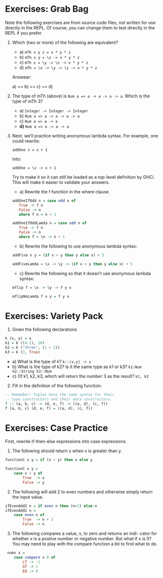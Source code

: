 # Exercises: Grab Bag

Note the following exercises are from source code files, not written
for use directly in the REPL. Of course, you can change them to test
directly in the REPL if you prefer.

1. Which (two or more) of the following are equivalent?
   * a) `mTh x y z = x * y * z`
   * b) `mTh x y = \z -> x * y * z`
   * c) `mTh x = \y -> \z -> x * y * z`
   * d) `mTh = \x -> \y -> \z -> x * y * z`
   
   Answear:

   a) == b) == c) == d)

2. The type of mTh (above) is `Num a => a -> a -> a -> a`.
Which is the type of mTh 3?
   * a) `Integer -> Integer -> Integer`
   * b) `Num a => a -> a -> a -> a`
   * c) `Num a => a -> a`
   * **d)** `Num a => a -> a -> a`

3. Next, we’ll practice writing anonymous lambda syntax.
For example, one could rewrite:

   `addOne x = x + 1`

   Into:

   `addOne = \x -> x + 1`

   Try to make it so it can still be loaded as a top-level definition
by GHCi. This will make it easier to validate your answers.

   * a) Rewrite the f function in the where clause.

   ```haskell   
   addOneIfOdd n = case odd n of
      True -> f n
      False -> n
      where f n = n + 1
   ```

   ```haskell
   addOneIfOddLamda n = case odd n of
      True -> f n
      False -> n
      where f = \n -> n + 1
   ```

   * b) Rewrite the following to use anonymous lambda syntax:

   ```haskell
   addFive x y = (if x > y then y else x) + 5
   ```

   ```haskell
   addFiveLamda = \x -> \y -> (if x > y then y else x) + 5
   ```

   * c) Rewrite the following so that it doesn’t use anonymous
lambda syntax:

   ```haskell
   mflip f = \x -> \y -> f y x
   ```

   ```haskell
   mflipNoLamda f x y = f y x 
   ```

# Exercises: Variety Pack

1. Given the following declarations

```haskell
k (x, y) = x
k1 = k ((4-1), 10)
k2 = k ("three", (1 + 2))
k3 = k (3, True)
```

   * a) What is the type of k?
   `k::(x,y) -> x`
   * b) What is the type of k2? Is it the same type as k1 or k3?
   `k1:Num k2::String k3::Num`
   * c) Of k1, k2, k3, which will return the number 3 as the result? 
   `k1, k3` 

2. Fill in the definition of the following function:

```haskell
-- Remember: Tuples have the same syntax for their
-- type constructors and their data constructors.
f :: (a, b, c) -> (d, e, f) -> ((a, d), (c, f))
f (a, b, c) (d, e, f) = ((a, d), (c, f))
```

# Exercises: Case Practice

First, rewrite if-then-else expressions into case expressions.

1. The following should return x when x is greater than y.

```haskell
functionC x y = if (x > y) then x else y

functionC x y = 
    case x > y of
        True  -> x
        False -> y
```
2. The following will add 2 to even numbers and otherwise simply
return the input value.

```haskell
ifEvenAdd2 n = if even n then (n+2) else n
ifEvenAdd2 n =
    case even n of
        True  -> n + 2
        False -> n
```

3. The following compares a value, x, to zero and returns an indi-
cator for whether x is a postive number or negative number. But
what if x is 0? You may need to play with the compare function a
bit to find what to do.

```haskell
 nums x =
    case compare x 0 of
        LT -> -1
        GT -> 1
        EQ -> 0
```







  
   




